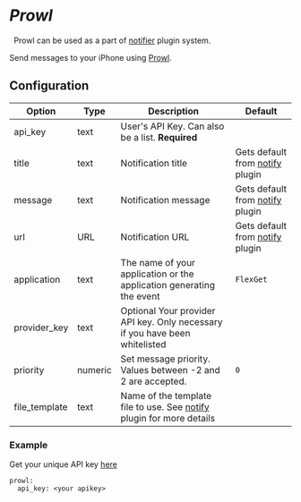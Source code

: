 # *Prowl*
<div class="alert alert-success" role="info">
  
  <span class="glyphicon glyphicon glyphicon-cog"></span>
  &nbsp; Prowl can be used as a part of [notifier](/Plugins/Notifiers) plugin system.
</div>

Send messages to your iPhone using [Prowl](http://prowlapp.com).
## Configuration

| Option |Type|  Description | Default |
| --- | ---| --- |---|
|api_key|text|User's API Key. Can also be a list. **Required**
|title|text|Notification title|Gets default from [notify](/Plugins/Notifiers/notify) plugin|
|message|text| Notification message| Gets default from [notify](/Plugins/Notifiers/notify) plugin
|url|URL|Notification URL | Gets default from [notify](/Plugins/Notifiers/notify) plugin
|application|text|The name of your application or the application generating the event|`FlexGet`
|provider_key|text|Optional	Your provider API key. Only necessary if you have been whitelisted
|priority|numeric| Set message priority. Values between -2 and 2 are accepted.| `0`|
| file_template | text|Name of the template file to use. See [notify](/Plugins/Notifiers/notify) plugin for more details| 

### Example
Get your unique API key [here](/https://prowlapp.com/api_settings.php)

```
prowl:
  api_key: <your apikey>
```
